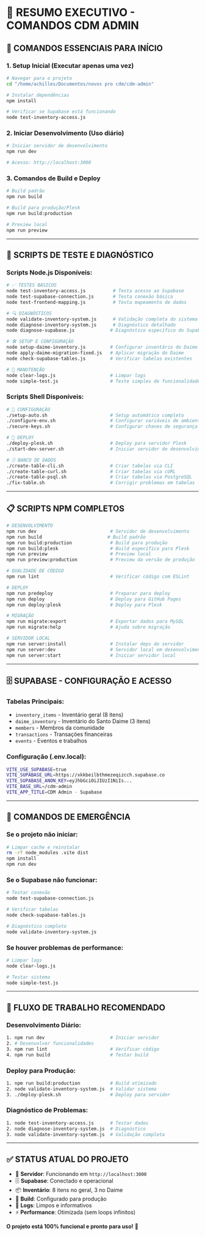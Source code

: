 # 🎯 RESUMO EXECUTIVO - COMANDOS CDM ADMIN

## 🚀 **COMANDOS ESSENCIAIS PARA INÍCIO**

### **1. Setup Inicial (Executar apenas uma vez)**

```bash
# Navegar para o projeto
cd "/home/achilles/Documentos/novos pro cdm/cdm-admin"

# Instalar dependências
npm install

# Verificar se Supabase está funcionando
node test-inventory-access.js
```

### **2. Iniciar Desenvolvimento (Uso diário)**

```bash
# Iniciar servidor de desenvolvimento
npm run dev

# Acesso: http://localhost:3000
```

### **3. Comandos de Build e Deploy**

```bash
# Build padrão
npm run build

# Build para produção/Plesk
npm run build:production

# Preview local
npm run preview
```

---

## 🧪 **SCRIPTS DE TESTE E DIAGNÓSTICO**

### **Scripts Node.js Disponíveis:**

```bash
# ✅ TESTES BÁSICOS
node test-inventory-access.js          # Testa acesso ao Supabase
node test-supabase-connection.js       # Testa conexão básica
node test-frontend-mapping.js          # Testa mapeamento de dados

# 🔍 DIAGNÓSTICOS
node validate-inventory-system.js      # Validação completa do sistema
node diagnose-inventory-system.js      # Diagnóstico detalhado
node diagnose-supabase.js             # Diagnóstico específico do Supabase

# 🛠️ SETUP E CONFIGURAÇÃO
node setup-daime-inventory.js         # Configurar inventário do Daime
node apply-daime-migration-fixed.js   # Aplicar migração do Daime
node check-supabase-tables.js         # Verificar tabelas existentes

# 🧹 MANUTENÇÃO
node clear-logs.js                    # Limpar logs
node simple-test.js                   # Teste simples de funcionalidades
```

### **Scripts Shell Disponíveis:**

```bash
# 🔧 CONFIGURAÇÃO
./setup-auto.sh                       # Setup automático completo
./configure-env.sh                    # Configurar variáveis de ambiente
./secure-keys.sh                      # Configurar chaves de segurança

# 🚀 DEPLOY
./deploy-plesk.sh                     # Deploy para servidor Plesk
./start-dev-server.sh                 # Iniciar servidor de desenvolvimento

# 🗄️ BANCO DE DADOS
./create-table-cli.sh                 # Criar tabelas via CLI
./create-table-curl.sh                # Criar tabelas via cURL
./create-table-psql.sh                # Criar tabelas via PostgreSQL
./fix-table.sh                        # Corrigir problemas em tabelas
```

---

## 📋 **SCRIPTS NPM COMPLETOS**

```bash
# DESENVOLVIMENTO
npm run dev                           # Servidor de desenvolvimento
npm run build                        # Build padrão
npm run build:production              # Build para produção
npm run build:plesk                   # Build específico para Plesk
npm run preview                       # Preview local
npm run preview:production            # Preview da versão de produção

# QUALIDADE DE CÓDIGO
npm run lint                          # Verificar código com ESLint

# DEPLOY
npm run predeploy                     # Preparar para deploy
npm run deploy                        # Deploy para GitHub Pages
npm run deploy:plesk                  # Deploy para Plesk

# MIGRAÇÃO
npm run migrate:export                # Exportar dados para MySQL
npm run migrate:help                  # Ajuda sobre migração

# SERVIDOR LOCAL
npm run server:install                # Instalar deps do servidor
npm run server:dev                    # Servidor local em desenvolvimento
npm run server:start                  # Iniciar servidor local
```

---

## 🗄️ **SUPABASE - CONFIGURAÇÃO E ACESSO**

### **Tabelas Principais:**

- `inventory_items` - Inventário geral (8 itens)
- `daime_inventory` - Inventário do Santo Daime (3 itens)
- `members` - Membros da comunidade
- `transactions` - Transações financeiras
- `events` - Eventos e trabalhos

### **Configuração (.env.local):**

```bash
VITE_USE_SUPABASE=true
VITE_SUPABASE_URL=https://xkkbeilbthmezeqizcch.supabase.co
VITE_SUPABASE_ANON_KEY=eyJhbGciOiJIUzI1NiIs...
VITE_BASE_URL=/cdm-admin
VITE_APP_TITLE=CDM Admin - Supabase
```

---

## 🚨 **COMANDOS DE EMERGÊNCIA**

### **Se o projeto não iniciar:**

```bash
# Limpar cache e reinstalar
rm -rf node_modules .vite dist
npm install
npm run dev
```

### **Se o Supabase não funcionar:**

```bash
# Testar conexão
node test-supabase-connection.js

# Verificar tabelas
node check-supabase-tables.js

# Diagnóstico completo
node validate-inventory-system.js
```

### **Se houver problemas de performance:**

```bash
# Limpar logs
node clear-logs.js

# Testar sistema
node simple-test.js
```

---

## 🎯 **FLUXO DE TRABALHO RECOMENDADO**

### **Desenvolvimento Diário:**

```bash
1. npm run dev                        # Iniciar servidor
2. # Desenvolver funcionalidades
3. npm run lint                       # Verificar código
4. npm run build                      # Testar build
```

### **Deploy para Produção:**

```bash
1. npm run build:production           # Build otimizado
2. node validate-inventory-system.js  # Validar sistema
3. ./deploy-plesk.sh                  # Deploy para servidor
```

### **Diagnóstico de Problemas:**

```bash
1. node test-inventory-access.js      # Testar dados
2. node diagnose-inventory-system.js  # Diagnóstico
3. node validate-inventory-system.js  # Validação completa
```

---

## ✅ **STATUS ATUAL DO PROJETO**

- 🚀 **Servidor**: Funcionando em `http://localhost:3000`
- 🗄️ **Supabase**: Conectado e operacional
- 📦 **Inventário**: 8 itens no geral, 3 no Daime
- 🔧 **Build**: Configurado para produção
- 📝 **Logs**: Limpos e informativos
- ⚡ **Performance**: Otimizada (sem loops infinitos)

**O projeto está 100% funcional e pronto para uso!** 🎉
